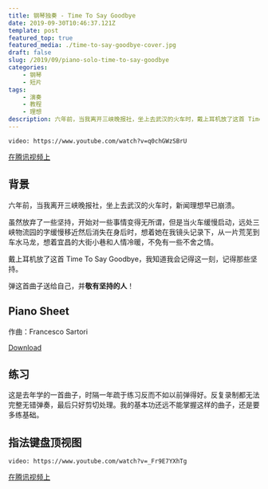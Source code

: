 ```yaml
---
title: 钢琴独奏 - Time To Say Goodbye
date: 2019-09-30T10:46:37.121Z
template: post
featured_top: true
featured_media: ./time-to-say-goodbye-cover.jpg
draft: false
slug: /2019/09/piano-solo-time-to-say-goodbye
categories: 
    - 钢琴
    - 短片
tags:
    - 演奏
    - 教程
    - 理想
description: 六年前，当我离开三峡晚报社，坐上去武汉的火车时，戴上耳机放了这首 Time To Say Goodbye，我知道我会记得这离别时刻，记得这些坚持。
---
```


<!-- endExcerpt -->

`video: https://www.youtube.com/watch?v=q0chGWzSBrU`

[在腾讯视频上](https://v.qq.com/x/page/l3005rsphgm.html)

## 背景
六年前，当我离开三峡晚报社，坐上去武汉的火车时，新闻理想早已崩溃。

虽然放弃了一些坚持，开始对一些事情变得无所谓，但是当火车缓慢启动，远处三峡物流园的字缓慢移近然后消失在身后时，想着她在我镜头记录下，从一片荒芜到车水马龙，想着宜昌的大街小巷和人情冷暖，不免有一些不舍之情。

戴上耳机放了这首 Time To Say Goodbye，我知道我会记得这一刻，记得那些坚持。

弹这首曲子送给自己，并**敬有坚持的人**！

## Piano Sheet
作曲：Francesco Sartori

[Download](https://musescore.com/user/125146/scores/906416)

## 练习
这是去年学的一首曲子，时隔一年疏于练习反而不如以前弹得好。反复录制都无法完整无错弹奏，最后只好剪切处理。我的基本功还远不能掌握这样的曲子，还是要多练基础。

## 指法键盘顶视图
`video: https://www.youtube.com/watch?v=_Fr9E7YXhTg`

[在腾讯视频上](https://v.qq.com/x/page/f3005i51n2a.html)
